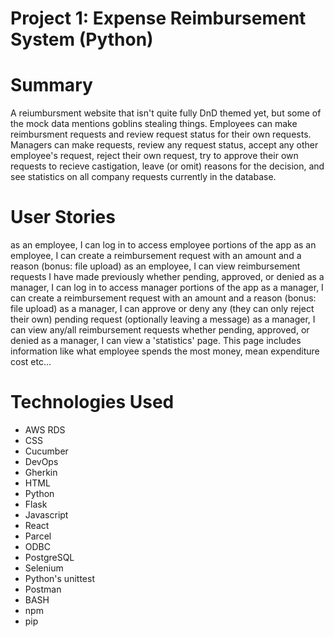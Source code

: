 # Project 1: Expense Reimbursement System (Python)

# Summary
A reiumbursment website that isn't quite fully DnD themed yet, but some of the mock data mentions goblins stealing things. Employees can make reimbursment requests and review request status for their own requests. Managers can make requests, review any request status, accept any other employee's request, reject their own request, try to approve their own requests to recieve castigation, leave (or omit) reasons for the decision, and see statistics on all company requests currently in the database.

# User Stories
as an employee, I can log in to access employee portions of the app
as an employee, I can create a reimbursement request with an amount and a reason (bonus: file upload)
as an employee, I can view reimbursement requests I have made previously whether pending, approved, or denied
as a manager, I can log in to access manager portions of the app
as a manager, I can create a reimbursement request with an amount and a reason (bonus: file upload)
as a manager, I can approve or deny any (they can only reject their own) pending request (optionally leaving a message)
as a manager, I can view any/all reimbursement requests whether pending, approved, or denied
as a manager, I can view a 'statistics' page. This page includes information like what employee spends the most money, mean expenditure cost etc...

# Technologies Used
- AWS RDS
- CSS
- Cucumber
- DevOps
- Gherkin
- HTML
- Python
- Flask
- Javascript
- React
- Parcel
- ODBC
- PostgreSQL
- Selenium
- Python's unittest
- Postman
- BASH
- npm
- pip
